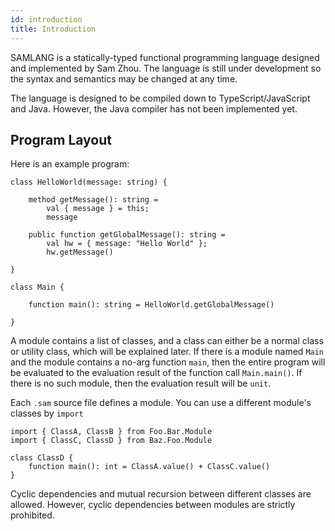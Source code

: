 ```yaml
---
id: introduction
title: Introduction
---
```


SAMLANG is a statically-typed functional programming language designed and implemented by Sam Zhou.
The language is still under development so the syntax and semantics may be changed at any time.

The language is designed to be compiled down to TypeScript/JavaScript and Java. However, the Java
compiler has not been implemented yet.

## Program Layout

Here is an example program:

```samlang
class HelloWorld(message: string) {

    method getMessage(): string =
        val { message } = this;
        message

    public function getGlobalMessage(): string =
        val hw = { message: "Hello World" };
        hw.getMessage()

}

class Main {

    function main(): string = HelloWorld.getGlobalMessage()

}
```

A module contains a list of classes, and a class can either be a normal class or utility class,
which will be explained later. If there is a module named `Main` and the module contains a no-arg
function `main`, then the entire program will be evaluated to the evaluation result of the function
call `Main.main()`. If there is no such module, then the evaluation result will be `unit`.

Each `.sam` source file defines a module. You can use a different module's classes by `import`

```samlang
import { ClassA, ClassB } from Foo.Bar.Module
import { ClassC, ClassD } from Baz.Foo.Module

class ClassD {
    function main(): int = ClassA.value() + ClassC.value()
}
```

Cyclic dependencies and mutual recursion between different classes are allowed. However, cyclic
dependencies between modules are strictly prohibited.
